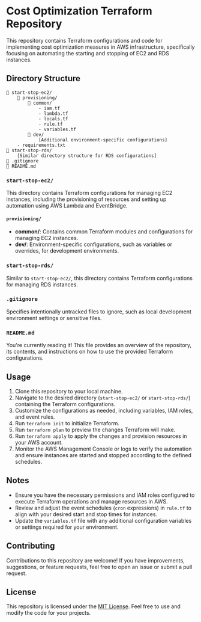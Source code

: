 # Cost Optimization Terraform Repository

This repository contains Terraform configurations and code for implementing cost optimization measures in AWS infrastructure, specifically focusing on automating the starting and stopping of EC2 and RDS instances.

## Directory Structure

```
📁 start-stop-ec2/
    📁 provisioning/
        📁 common/
            - iam.tf
            - lambda.tf
            - locals.tf
            - rule.tf
            - variables.tf
        📁 dev/
            [Additional environment-specific configurations]
    - requirements.txt
📁 start-stop-rds/
    [Similar directory structure for RDS configurations]
📄 .gitignore
📄 README.md
```

### `start-stop-ec2/`
This directory contains Terraform configurations for managing EC2 instances, including the provisioning of resources and setting up automation using AWS Lambda and EventBridge.

#### `provisioning/`
- **common/**: Contains common Terraform modules and configurations for managing EC2 instances.
- **dev/**: Environment-specific configurations, such as variables or overrides, for development environments.

### `start-stop-rds/`
Similar to `start-stop-ec2/`, this directory contains Terraform configurations for managing RDS instances.

### `.gitignore`
Specifies intentionally untracked files to ignore, such as local development environment settings or sensitive files.

### `README.md`
You're currently reading it! This file provides an overview of the repository, its contents, and instructions on how to use the provided Terraform configurations.

## Usage

1. Clone this repository to your local machine.
2. Navigate to the desired directory (`start-stop-ec2/` or `start-stop-rds/`) containing the Terraform configurations.
3. Customize the configurations as needed, including variables, IAM roles, and event rules.
4. Run `terraform init` to initialize Terraform.
5. Run `terraform plan` to preview the changes Terraform will make.
6. Run `terraform apply` to apply the changes and provision resources in your AWS account.
7. Monitor the AWS Management Console or logs to verify the automation and ensure instances are started and stopped according to the defined schedules.

## Notes
- Ensure you have the necessary permissions and IAM roles configured to execute Terraform operations and manage resources in AWS.
- Review and adjust the event schedules (`cron` expressions) in `rule.tf` to align with your desired start and stop times for instances.
- Update the `variables.tf` file with any additional configuration variables or settings required for your environment.

## Contributing
Contributions to this repository are welcome! If you have improvements, suggestions, or feature requests, feel free to open an issue or submit a pull request.

## License
This repository is licensed under the [MIT License](LICENSE). Feel free to use and modify the code for your projects.